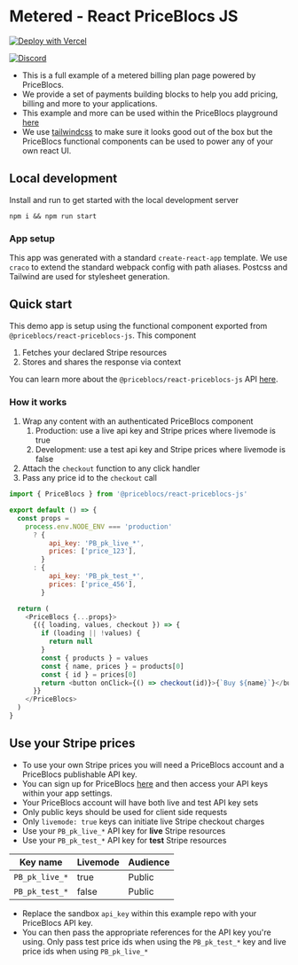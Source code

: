 # Metered - React PriceBlocs JS

[![Deploy with Vercel](https://vercel.com/button)](https://vercel.com/new/clone?repository-url=https%3A%2F%2Fgithub.com%2FPriceBlocs%2Freact-priceblocs-js%2Ftree%2Fmain%2Fexamples%2Fmetered&demo-title=PriceBlocs%20-%20Metered%20Billing%20Plan&demo-description=Example%20react%20app%20for%20setting%20up%20a%20metered%20billing%20plan%2C%20complete%20with%20checkout%20via%20PriceBlocs%20and%20Stripe&demo-url=https%3A%2F%2Fpriceblocs.com%2Fplay%3Fplan%3Dmetered)

<!-- [![Open in CodeSandbox](https://img.shields.io/badge/Open%20in-CodeSandbox-blue?style=flat-square&logo=codesandbox)](https://githubbox.com/PriceBlocs/react-priceblocs-js/tree/main/examples/metered)
> Note: Codesandbox containers take a few minutes to spin up / install / compile so please be patient on load 🌴 -->

[![Discord](https://badgen.net/badge/icon/discord?icon=discord&label=Get%20support%20on)](https://discord.gg/PhFdFD2HvU)

- This is a full example of a metered billing plan page powered by PriceBlocs.
- We provide a set of payments building blocks to help you add pricing, billing and more to your applications.
- This example and more can be used within the PriceBlocs playground [here](https://priceblocs.com/play)
- We use [tailwindcss](https://tailwindcss.com/) to make sure it looks good out of the box but the PriceBlocs functional components can be used to power any of your own react UI.

## Local development

Install and run to get started with the local development server

```
npm i && npm run start
```

### App setup

This app was generated with a standard `create-react-app` template.
We use `craco` to extend the standard webpack config with path aliases.
Postcss and Tailwind are used for stylesheet generation.

## Quick start

This demo app is setup using the functional component exported from `@priceblocs/react-priceblocs-js`. This component

1. Fetches your declared Stripe resources
2. Stores and shares the response via context

You can learn more about the `@priceblocs/react-priceblocs-js` API [here](https://github.com/PriceBlocs/react-priceblocs-js#quick-start).

### How it works

1. Wrap any content with an authenticated PriceBlocs component
   1. Production: use a live api key and Stripe prices where livemode is true
   2. Development: use a test api key and Stripe prices where livemode is false
2. Attach the `checkout` function to any click handler
3. Pass any price id to the `checkout` call

```javascript
import { PriceBlocs } from '@priceblocs/react-priceblocs-js'

export default () => {
  const props =
    process.env.NODE_ENV === 'production'
      ? {
          api_key: 'PB_pk_live_*',
          prices: ['price_123'],
        }
      : {
          api_key: 'PB_pk_test_*',
          prices: ['price_456'],
        }

  return (
    <PriceBlocs {...props}>
      {({ loading, values, checkout }) => {
        if (loading || !values) {
          return null
        }
        const { products } = values
        const { name, prices } = products[0]
        const { id } = prices[0]
        return <button onClick={() => checkout(id)}>{`Buy ${name}`}</button>
      }}
    </PriceBlocs>
  )
}
```

## Use your Stripe prices

- To use your own Stripe prices you will need a PriceBlocs account and a PriceBlocs publishable API key.
- You can sign up for PriceBlocs [here](https://priceblocs.com/signup) and then access your API keys within your app settings.
- Your PriceBlocs account will have both live and test API key sets
- Only public keys should be used for client side requests
- Only `livemode: true` keys can initiate live Stripe checkout charges
- Use your `PB_pk_live_*` API key for **live** Stripe resources
- Use your `PB_pk_test_*` API key for **test** Stripe resources

| Key name       | Livemode | Audience |
| -------------- | -------- | -------- |
| `PB_pk_live_*` | true     | Public   |
| `PB_pk_test_*` | false    | Public   |

- Replace the sandbox `api_key` within this example repo with your PriceBlocs API key.
- You can then pass the appropriate references for the API key you're using. Only pass test price ids when using the `PB_pk_test_*` key and live price ids when using `PB_pk_live_*`

